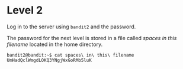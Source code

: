 # Level 2

Log in to the server using `bandit2` and the password.

The password for the next level is stored in a file called *spaces in this filename* located in the home directory.

    bandit2@bandit:~$ cat spaces\ in\ this\ filename
    UmHadQclWmgdLOKQ3YNgjWxGoRMb5luK

